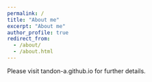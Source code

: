 ```yaml
---
permalink: /
title: "About me"
excerpt: "About me"
author_profile: true
redirect_from: 
  - /about/
  - /about.html
---
```


Please visit tandon-a.github.io for further details.


